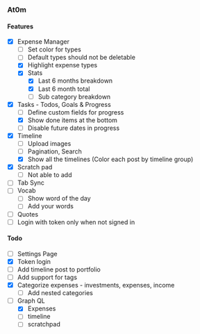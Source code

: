 ### At0m

#### Features

- [x] Expense Manager
  - [ ] Set color for types
  - [ ] Default types should not be deletable
  - [x] Highlight expense types
  - [x] Stats
    - [x] Last 6 months breakdown
    - [x] Last 6 month total
    - [ ] Sub category breakdown
- [x] Tasks - Todos, Goals & Progress
  - [ ] Define custom fields for progress
  - [x] Show done items at the bottom
  - [ ] Disable future dates in progress
- [x] Timeline
  - [ ] Upload images
  - [ ] Pagination, Search
  - [x] Show all the timelines (Color each post by timeline group)
- [x] Scratch pad
  - [ ] Not able to add
- [ ] Tab Sync
- [ ] Vocab
  - [ ] Show word of the day
  - [ ] Add your words
- [ ] Quotes
- [ ] Login with token only when not signed in

#### Todo

- [ ] Settings Page
- [x] Token login
- [ ] Add timeline post to portfolio
- [ ] Add support for tags
- [x] Categorize expenses - investments, expenses, income
  - [ ] Add nested categories
- [ ] Graph QL
  - [x] Expenses
  - [ ] timeline
  - [ ] scratchpad
